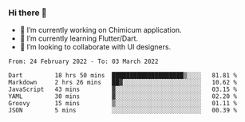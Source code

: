 ### Hi there 👋

<!--
**devcat37/devcat37** is a ✨ _special_ ✨ repository because its `README.md` (this file) appears on your GitHub profile.-->


- 🔭 I’m currently working on Chimicum application.
- 🌱 I’m currently learning Flutter/Dart.
- 👯 I’m looking to collaborate with UI designers.
<!-- - 🤔 I’m looking for help with ... -->

<!--START_SECTION:waka-->

```text
From: 24 February 2022 - To: 03 March 2022

Dart         18 hrs 50 mins  ████████████████████▒░░░░   81.81 %
Markdown     2 hrs 26 mins   ██▓░░░░░░░░░░░░░░░░░░░░░░   10.62 %
JavaScript   43 mins         ▓░░░░░░░░░░░░░░░░░░░░░░░░   03.15 %
YAML         30 mins         ▓░░░░░░░░░░░░░░░░░░░░░░░░   02.20 %
Groovy       15 mins         ▒░░░░░░░░░░░░░░░░░░░░░░░░   01.11 %
JSON         5 mins          ░░░░░░░░░░░░░░░░░░░░░░░░░   00.39 %
```

<!--END_SECTION:waka-->
